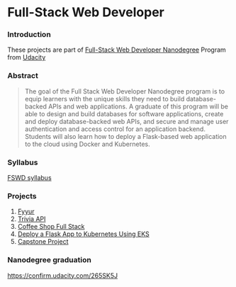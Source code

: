 # Full-Stack Web Developer

### Introduction
These projects are part of [Full-Stack Web Developer Nanodegree](https://www.udacity.com/course/full-stack-web-developer-nanodegree--nd0044) Program from [Udacity](https://www.udacity.com/)

### Abstract
> The goal of the Full Stack Web Developer Nanodegree program is to equip learners with the unique skills they need to build database-backed APIs and web applications. A graduate of this program will be able to design and build databases for software applications, create and deploy database-backed web APIs, and secure and manage user authentication and access control for an application backend. Students will also learn how to deploy a Flask-based web application to the cloud using Docker and Kubernetes.

### Syllabus
[FSWD syllabus](/docs/Full+Stack+-+nd0044+-+syllabus.pdf)

### Projects
1. [Fyyur](https://github.com/Fabio-Ottaviani-Dev/FSWD/tree/master/projects/01_fyyur)
2. [Trivia API](https://github.com/Fabio-Ottaviani-Dev/FSWD/tree/master/projects/02_trivia_api)
3. [Coffee Shop Full Stack](https://github.com/Fabio-Ottaviani-Dev/FSWD/tree/master/projects/03_coffee_shop_full_stack)
4. [Deploy a Flask App to Kubernetes Using EKS](https://github.com/Fabio-Ottaviani-Dev/FSND-Deploy-Flask-App-to-Kubernetes-Using-EKS)
4. [Capstone Project](https://github.com/Fabio-Ottaviani-Dev/itemCMS)

### Nanodegree graduation
https://confirm.udacity.com/265SK5J
